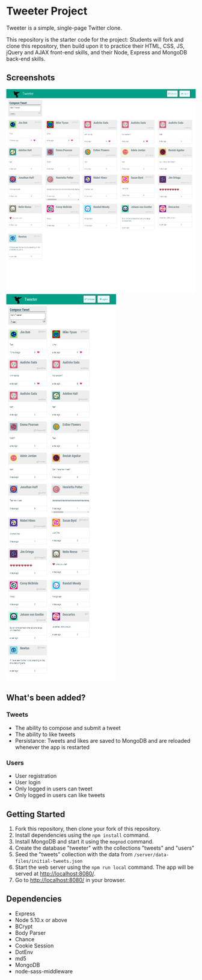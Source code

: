 # Tweeter Project

Tweeter is a simple, single-page Twitter clone.

This repository is the starter code for the project: Students will fork and clone this repository, then build upon it to practice their HTML, CSS, JS, jQuery and AJAX front-end skills, and their Node, Express and MongoDB back-end skills.

## Screenshots

![Desktop Screenshot](/screenshots/tweeter-desktop.png)
![Mobile Screenshot](/screenshots/tweeter-mobile.png)

## What's been added?

### Tweets
- The ability to compose and submit a tweet
- The ability to like tweets
- Persistance: Tweets and likes are saved to MongoDB and are reloaded whenever the app is restarted

### Users
- User registration
- User login
- Only logged in users can tweet
- Only logged in users can like tweets

## Getting Started

1. Fork this repository, then clone your fork of this repository.
2. Install dependencies using the `npm install` command.
3. Install MongoDB and start it using the `mognod` command.
4. Create the database "tweeter" with the collections "tweets" and "users"
5. Seed the "tweets" collection with the data from `/server/data-files/initial-tweets.json`
6. Start the web server using the `npm run local` command. The app will be served at <http://localhost:8080/>.
7. Go to <http://localhost:8080/> in your browser.

## Dependencies

- Express
- Node 5.10.x or above
- BCrypt
- Body Parser
- Chance
- Cookie Session
- DotEnv
- md5
- MongoDB
- node-sass-middleware
